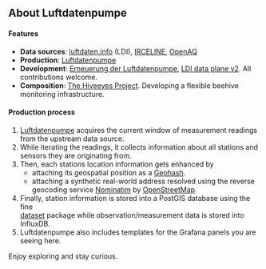 ## About Luftdatenpumpe

#### Features
- **Data sources**: [luftdaten.info] (LDI), [IRCELINE], [OpenAQ]
- **Production**: [Luftdatenpumpe]
- **Development**: [Erneuerung der Luftdatenpumpe], [LDI data plane v2]. All contributions welcome. 
- **Composition**: [The Hiveeyes Project]. Developing a flexible beehive monitoring infrastructure.

#### Production process
1. [Luftdatenpumpe] acquires the current window of measurement readings from the upstream data source.
2. While iterating the readings, it collects information about all stations and sensors they are originating from.
3. Then, each stations location information gets enhanced by 
   - attaching its geospatial position as a [Geohash].
   - attaching a synthetic real-world address resolved using the reverse geocoding service [Nominatim] by [OpenStreetMap].
4. Finally, station information is stored into a PostGIS database using the fine  
   [dataset] package while observation/measurement data is stored into InfluxDB.
5. Luftdatenpumpe also includes templates for the Grafana panels you are seeing here.

Enjoy exploring and stay curious.

[luftdaten.info]: http://luftdaten.info/
[IRCELINE]: http://www.irceline.be/en/documentation/open-data
[OpenAQ]: https://openaq.org/

[Luftdatenpumpe]: https://github.com/hiveeyes/luftdatenpumpe
[Erneuerung der Luftdatenpumpe]: https://community.hiveeyes.org/t/erneuerung-der-luftdatenpumpe/1199
[LDI data plane v2]: https://community.hiveeyes.org/t/ldi-data-plane-v2/1412
[The Hiveeyes Project]: https://hiveeyes.org/

[OpenStreetMap]: https://en.wikipedia.org/wiki/OpenStreetMap
[Nominatim]: https://wiki.openstreetmap.org/wiki/Nominatim
[Geohash]: https://en.wikipedia.org/wiki/Geohash
[dataset]: https://dataset.readthedocs.io/
[SQLAlchemy]: https://www.sqlalchemy.org/
[RDBMS]: https://en.wikipedia.org/wiki/Relational_database_management_system
